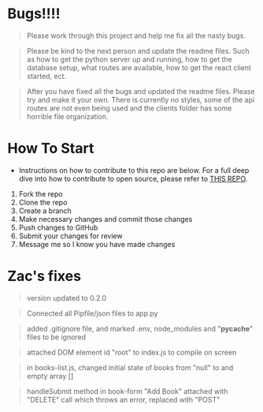 # Bugs!!!!

> Please work through this project and help me fix all the nasty bugs.

> Please be kind to the next person and update the readme files. Such as how to get the python server up and running, how to get the database setup, what routes are available, how to get the react client started, ect.

> After you have fixed all the bugs and updated the readme files. Please try and make it your own. There is currently no styles, some of the api routes are not even being used and the clients folder has some horrible file organization.

# How To Start

- Instructions on how to contribute to this repo are below. For a full deep dive into how to contribute to open source, please refer to [THIS REPO](https://github.com/firstcontributions/first-contributions).

1. Fork the repo
2. Clone the repo
3. Create a branch
4. Make necessary changes and commit those changes
5. Push changes to GitHub
6. Submit your changes for review
7. Message me so I know you have made changes

# Zac's fixes

> version updated to 0.2.0

> Connected all Pipfile/json files to app.py

> added .gitignore file, and marked .env, node_modules and "**pycache**" files to be ignored

> attached DOM element id "root" to index.js to compile on screen

> in books-list.js, changed initial state of books from "null" to and empty array []

> handleSubmit method in book-form "Add Book" attached with "DELETE" call which throws an error, replaced with "POST"
